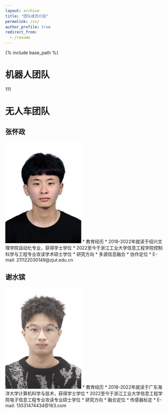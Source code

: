 ```yaml
---
layout: archive
title: "团队成员介绍"
permalink: /cv/
author_profile: true
redirect_from:
  - /resume
---
```


{% include base_path %}

机器人团队
======
111


无人车团队
======

张怀政
------
<img src="/images/Automomous Vehicles/zhz.jpg" alt="Editing a markdown file for a talk" width="240" height="320">
* 教育经历
  * 2018-2022年就读于绍兴文理学院自动化专业，获得学士学位
  * 2022至今于浙江工业大学信息工程学院控制科学与工程专业攻读学术硕士学位
* 研究方向
  * 多源信息融合
  * 协作定位
* E-mail: 211122030149@zjut.edu.cn

谢水镔
------
<img src="/images/Automomous Vehicles/xsb.png" alt="Editing a markdown file for a talk" width="240" height="320">
* 教育经历
  * 2018-2022年就读于广东海洋大学计算机科学与技术，获得学士学位
  * 2022至今于浙江工业大学信息工程学院电子信息工程专业攻读专业硕士学位
* 研究方向
  * 融合定位
  * 传感器标定
* E-mail: 13531474434@163.com
